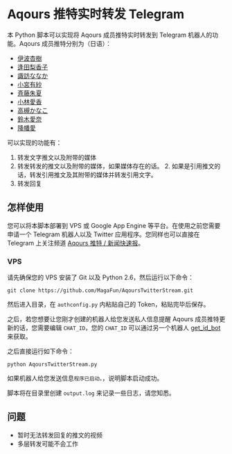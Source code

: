 # Aqours 推特实时转发 Telegram

本 Python 脚本可以实现将 Aqours 成员推特实时转发到 Telegram 机器人的功能。Aqours 成员推特分别为（日语）：

* [伊波杏樹](https://twitter.com/anju_inami)
* [逢田梨香子](https://twitter.com/Rikako_Aida)
* [諏訪ななか](https://twitter.com/suwananaka)
* [小宮有紗](https://twitter.com/box_komiyaarisa)
* [斉藤朱夏](https://twitter.com/Saito_Shuka)
* [小林愛香](https://twitter.com/Aikyan_)
* [高槻かなこ](https://twitter.com/Kanako_tktk)
* [鈴木愛奈](https://twitter.com/aina_suzuki723)
* [降幡愛](https://twitter.com/furihata_ai)

可以实现的功能有：

1. 转发文字推文以及附带的媒体
2. 转发转发的推文以及附带的媒体，如果媒体存在的话。
	2. 如果是引用推文的话，转发引用推文及其附带的媒体并转发引用文字。
3. 转发回复

## 怎样使用

您可以将本脚本部署到 VPS 或 Google App Engine 等平台。在使用之前您需要申请一个 Telegram 机器人以及 Twitter 应用程序。您同样也可以直接在 Telegram 上关注频道 [Aqours 推特 / 新闻快速报](https://t.me/AqoursTwitter)。

### VPS

请先确保您的 VPS 安装了 Git 以及 Python 2.6，然后运行以下命令：

`git clone https://github.com/MagaFun/AqoursTwitterStream.git
`

然后进入目录，在 `authconfig.py` 内粘贴自己的 Token，粘贴完毕后保存。

之后，若您想要让您刚才创建的机器人给您发送私人信息提醒 Aqours 成员推特更新的话，您需要编辑 `CHAT_ID`，您的 `CHAT_ID` 可以通过另一个机器人 [get_id_bot](https://telegram.me/get_id_bot) 来获取。

之后直接运行如下命令：

`python AqoursTwitterStream.py`

如果机器人给您发送信息`程序已启动。`，说明脚本启动成功。

脚本将在目录里创建 `output.log` 来记录一些日志，请您知悉。

## 问题

* 暂时无法转发回复的推文的视频
* 多层转发可能不会工作